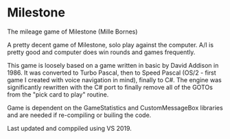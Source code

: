 # Milestone
The mileage game of Milestone (Mille Bornes)

A pretty decent game of Milestone, solo play against the computer.  A/I is pretty good
and computer does win rounds and games frequently.

This game is loosely based on a game written in basic by David Addison in
1986. It was converted to Turbo Pascal, then to Speed Pascal (OS/2 - first game I created
with voice navigation in mind), finally to C#. The engine was significantly rewritten
with the C# port to finally remove all of the GOTOs from the "pick card to play" routine.

Game is dependent on the GameStatistics and CustomMessageBox libraries and are needed if
re-compiling or builing the code.

Last updated and comppiled using VS 2019.

